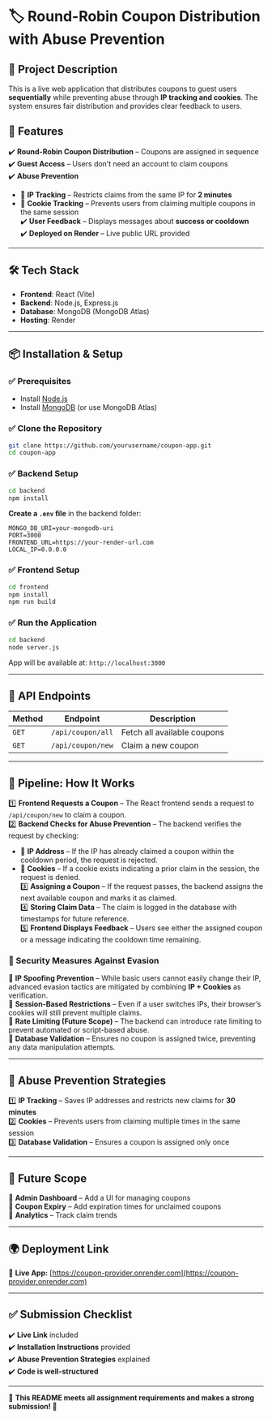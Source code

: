 # 🏷️ Round-Robin Coupon Distribution with Abuse Prevention

## 📌 Project Description
This is a live web application that distributes coupons to guest users **sequentially** while preventing abuse through **IP tracking and cookies**. The system ensures fair distribution and provides clear feedback to users.

## 🚀 Features
✔️ **Round-Robin Coupon Distribution** – Coupons are assigned in sequence  
✔️ **Guest Access** – Users don’t need an account to claim coupons  
✔️ **Abuse Prevention**  
   - 🛑 **IP Tracking** – Restricts claims from the same IP for **2 minutes**  
   - 🍪 **Cookie Tracking** – Prevents users from claiming multiple coupons in the same session  
✔️ **User Feedback** – Displays messages about **success or cooldown**  
✔️ **Deployed on Render** – Live public URL provided  

---

## 🛠️ Tech Stack
- **Frontend**: React (Vite)
- **Backend**: Node.js, Express.js
- **Database**: MongoDB (MongoDB Atlas)
- **Hosting**: Render

---

## 📦 Installation & Setup
### ✅ Prerequisites
- Install [Node.js](https://nodejs.org/)
- Install [MongoDB](https://www.mongodb.com/) (or use MongoDB Atlas)

### ✅ Clone the Repository
```bash
git clone https://github.com/yourusername/coupon-app.git
cd coupon-app
```

### ✅ Backend Setup
```bash
cd backend
npm install
```
**Create a `.env` file** in the backend folder:
```
MONGO_DB_URI=your-mongodb-uri
PORT=3000
FRONTEND_URL=https://your-render-url.com
LOCAL_IP=0.0.0.0
```

### ✅ Frontend Setup
```bash
cd frontend
npm install
npm run build
```

### ✅ Run the Application
```bash
cd backend
node server.js
```
App will be available at: `http://localhost:3000`

---

## 🔌 API Endpoints
| **Method** | **Endpoint** | **Description** |
|-----------|-------------|----------------|
| `GET`     | `/api/coupon/all` | Fetch all available coupons |
| `GET`     | `/api/coupon/new` | Claim a new coupon |

---

## 🔀 Pipeline: How It Works
1️⃣ **Frontend Requests a Coupon** – The React frontend sends a request to `/api/coupon/new` to claim a coupon.  
2️⃣ **Backend Checks for Abuse Prevention** – The backend verifies the request by checking:  
   - 🔹 **IP Address** – If the IP has already claimed a coupon within the cooldown period, the request is rejected.  
   - 🔹 **Cookies** – If a cookie exists indicating a prior claim in the session, the request is denied.  
3️⃣ **Assigning a Coupon** – If the request passes, the backend assigns the next available coupon and marks it as claimed.  
4️⃣ **Storing Claim Data** – The claim is logged in the database with timestamps for future reference.  
5️⃣ **Frontend Displays Feedback** – Users see either the assigned coupon or a message indicating the cooldown time remaining.  

### 🔐 Security Measures Against Evasion
🔸 **IP Spoofing Prevention** – While basic users cannot easily change their IP, advanced evasion tactics are mitigated by combining **IP + Cookies** as verification.  
🔸 **Session-Based Restrictions** – Even if a user switches IPs, their browser’s cookies will still prevent multiple claims.  
🔸 **Rate Limiting (Future Scope)** – The backend can introduce rate limiting to prevent automated or script-based abuse.  
🔸 **Database Validation** – Ensures no coupon is assigned twice, preventing any data manipulation attempts.  

---

## 🔐 Abuse Prevention Strategies
1️⃣ **IP Tracking** – Saves IP addresses and restricts new claims for **30 minutes**  
2️⃣ **Cookies** – Prevents users from claiming multiple times in the same session  
3️⃣ **Database Validation** – Ensures a coupon is assigned only once  

---

## 🔮 Future Scope
📌 **Admin Dashboard** – Add a UI for managing coupons  
📌 **Coupon Expiry** – Add expiration times for unclaimed coupons  
📌 **Analytics** – Track claim trends  

---

## 🌍 Deployment Link
🔗 **Live App:** [https://coupon-provider.onrender.com](https://coupon-provider.onrender.com)  

---

## ✅ Submission Checklist
✔️ **Live Link** included  
✔️ **Installation Instructions** provided  
✔️ **Abuse Prevention Strategies** explained  
✔️ **Code is well-structured**  

---

🎯 **This README meets all assignment requirements and makes a strong submission! 🚀**
